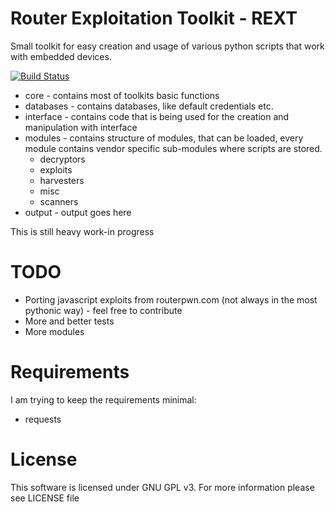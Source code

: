 Router Exploitation Toolkit - REXT
==================================

Small toolkit for easy creation and usage of various python scripts that work with embedded devices.

[![Build Status](https://travis-ci.org/j91321/rext.svg?branch=master)](https://travis-ci.org/j91321/rext)

- core - contains most of toolkits basic functions
- databases - contains databases, like default credentials etc.
- interface - contains code that is being used for the creation and manipulation with interface
- modules - contains structure of modules, that can be loaded, every module contains vendor specific sub-modules where scripts are stored.
    - decryptors
    - exploits
    - harvesters
    - misc
    - scanners
- output - output goes here

This is still heavy work-in progress

TODO
====


- Porting javascript exploits from routerpwn.com (not always in the most pythonic way) - feel free to contribute
- More and better tests
- More modules

Requirements
============
I am trying to keep the requirements minimal:

- requests

License
=======
This software is licensed under GNU GPL v3. For more information please see LICENSE file